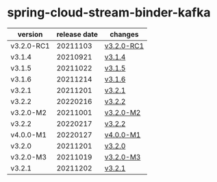 # spring-cloud-stream-binder-kafka	


|version|release date|changes|
|---|---|---|
|v3.2.0-RC1|20211103|[v3.2.0-RC1](./v3.2.0-RC1-20211103.md)|
|v3.1.4|20210921|[v3.1.4](./v3.1.4-20210921.md)|
|v3.1.5|20211022|[v3.1.5](./v3.1.5-20211022.md)|
|v3.1.6|20211214|[v3.1.6](./v3.1.6-20211214.md)|
|v3.2.1|20211201|[v3.2.1](./v3.2.1-20211201.md)|
|v3.2.2|20220216|[v3.2.2](./v3.2.2-20220216.md)|
|v3.2.0-M2|20211001|[v3.2.0-M2](./v3.2.0-M2-20211001.md)|
|v3.2.2|20220217|[v3.2.2](./v3.2.2-20220217.md)|
|v4.0.0-M1|20220127|[v4.0.0-M1](./v4.0.0-M1-20220127.md)|
|v3.2.0|20211201|[v3.2.0](./v3.2.0-20211201.md)|
|v3.2.0-M3|20211019|[v3.2.0-M3](./v3.2.0-M3-20211019.md)|
|v3.2.1|20211202|[v3.2.1](./v3.2.1-20211202.md)|

